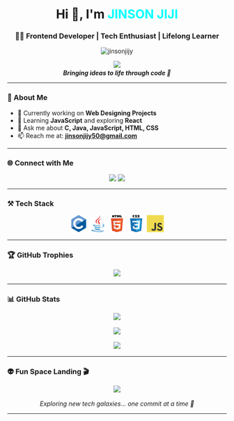 <h1 align="center">Hi 👋, I'm <span style="color:#00ffff;">JINSON JIJI</span></h1>
<h3 align="center">👨‍💻 Frontend Developer | Tech Enthusiast | Lifelong Learner</h3>

<p align="center">
  <img src="https://komarev.com/ghpvc/?username=jinsonjijy&label=Profile%20views&color=7f5af0&style=flat" alt="jinsonjijy" />
</p>

<div align="center">
  <img src="https://media.giphy.com/media/3ohzdIuqJoo8QdKlnW/giphy.gif" width="200" />
  <br />
  <strong><i>Bringing ideas to life through code 🚀</i></strong>
</div>

---

### 🧠 About Me

- 🔭 Currently working on **Web Designing Projects**
- 🌱 Learning **JavaScript** and exploring **React**
- 💬 Ask me about **C, Java, JavaScript, HTML, CSS**
- 📫 Reach me at: **jinsonjijy50@gmail.com**

---

### 🌐 Connect with Me
<p align="center">
  <a href="mailto:jinsonjijy50@gmail.com"><img src="https://img.shields.io/badge/Gmail-D14836?style=for-the-badge&logo=gmail&logoColor=white"/></a>
  <a href="https://www.linkedin.com/in/jinsonjijy/" target="_blank"><img src="https://img.shields.io/badge/LinkedIn-0A66C2?style=for-the-badge&logo=linkedin&logoColor=white"/></a>
</p>

---

### ⚒️ Tech Stack

<p align="center">
  <img src="https://raw.githubusercontent.com/devicons/devicon/master/icons/c/c-original.svg" alt="C" width="40" height="40"/>
  <img src="https://raw.githubusercontent.com/devicons/devicon/master/icons/java/java-original.svg" alt="Java" width="40" height="40"/>
  <img src="https://raw.githubusercontent.com/devicons/devicon/master/icons/html5/html5-original-wordmark.svg" alt="HTML" width="40" height="40"/>
  <img src="https://raw.githubusercontent.com/devicons/devicon/master/icons/css3/css3-original-wordmark.svg" alt="CSS" width="40" height="40"/>
  <img src="https://raw.githubusercontent.com/devicons/devicon/master/icons/javascript/javascript-original.svg" alt="JavaScript" width="40" height="40"/>
</p>

---

### 🏆 GitHub Trophies
<p align="center">
  <img src="https://github-profile-trophy.vercel.app/?username=jinsonjijy&theme=darkhub&margin-w=10&no-frame=true" />
</p>

---

### 📊 GitHub Stats
<p align="center">
  <img src="https://github-readme-stats.vercel.app/api?username=jinsonjijy&show_icons=true&theme=radical" />
</p>

<p align="center">
  <img src="https://github-readme-stats.vercel.app/api/top-langs/?username=jinsonjijy&layout=compact&theme=radical" />
</p>

<p align="center">
  <img src="https://github-readme-streak-stats.herokuapp.com/?user=jinsonjijy&theme=radical" />
</p>

---

### 👽 Fun Space Landing 🎬

<div align="center">
  <img src="https://media.giphy.com/media/Qw4XQZsC4I2zA/giphy.gif" width="300"/>
  <p><i>Exploring new tech galaxies... one commit at a time 🚀</i></p>
</div>

---
<!---
Jinsonjijy/Jinsonjijy is a ✨ special ✨ repository because its `README.md` appears on your GitHub profile.
--->
